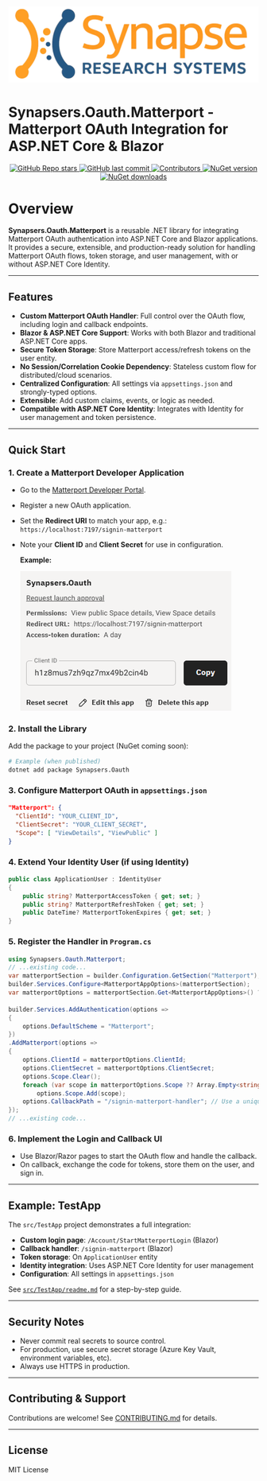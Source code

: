 <p align="center">
  <img src="content/srs-full-logo.webp" alt="Synapsers - Matterport OAuth for ASP.NET Core & Blazor" style="max-width: 100%; height: auto;">
</p>


# Synapsers.Oauth.Matterport - Matterport OAuth Integration for ASP.NET Core & Blazor

<p align="center">
  <a href="https://github.com/SynapeResearchSystemsCorp/Synapsers.Oauth.Matterport/stargazers">
    <img src="https://img.shields.io/github/stars/SynapeResearchSystemsCorp/Synapsers.Oauth.Matterport" alt="GitHub Repo stars">
  </a>
  <a href="https://github.com/SynapeResearchSystemsCorp/Synapsers.Oauth.Matterport/commits/main">
    <img src="https://img.shields.io/github/last-commit/SynapeResearchSystemsCorp/Synapsers.Oauth.Matterport" alt="GitHub last commit">
  </a>
  <a href="https://github.com/SynapeResearchSystemsCorp/Synapsers.Oauth.Matterport/graphs/contributors">
    <img src="https://img.shields.io/github/contributors/SynapeResearchSystemsCorp/Synapsers.Oauth.Matterport" alt="Contributors">
  </a>
  <a href="https://www.nuget.org/packages/Synapsers.Oauth.Matterport/">
    <img src="https://img.shields.io/nuget/v/Synapsers.Oauth.Matterport.svg" alt="NuGet version">
  </a>
  <a href="https://www.nuget.org/packages/Synapsers.Oauth.Matterport/">
    <img src="https://img.shields.io/nuget/dt/Synapsers.Oauth.Matterport.svg" alt="NuGet downloads">
  </a>
</p>


# Overview

**Synapsers.Oauth.Matterport** is a reusable .NET library for integrating Matterport OAuth authentication into ASP.NET Core and Blazor applications. It provides a secure, extensible, and production-ready solution for handling Matterport OAuth flows, token storage, and user management, with or without ASP.NET Core Identity.

---

## Features

- **Custom Matterport OAuth Handler**: Full control over the OAuth flow, including login and callback endpoints.
- **Blazor & ASP.NET Core Support**: Works with both Blazor and traditional ASP.NET Core apps.
- **Secure Token Storage**: Store Matterport access/refresh tokens on the user entity.
- **No Session/Correlation Cookie Dependency**: Stateless custom flow for distributed/cloud scenarios.
- **Centralized Configuration**: All settings via `appsettings.json` and strongly-typed options.
- **Extensible**: Add custom claims, events, or logic as needed.
- **Compatible with ASP.NET Core Identity**: Integrates with Identity for user management and token persistence.

---

## Quick Start

### 1. Create a Matterport Developer Application

- Go to the [Matterport Developer Portal](https://developers.matterport.com/).
- Register a new OAuth application.
- Set the **Redirect URI** to match your app, e.g.:
  `https://localhost:7197/signin-matterport`
- Note your **Client ID** and **Client Secret** for use in configuration.

  **Example:**

  ![Matterport App Registration Screenshot](/content/MP-AppRegistration.png)


### 2. Install the Library

Add the package to your project (NuGet coming soon):

```sh
# Example (when published)
dotnet add package Synapsers.Oauth
```

### 3. Configure Matterport OAuth in `appsettings.json`

```json
"Matterport": {
  "ClientId": "YOUR_CLIENT_ID",
  "ClientSecret": "YOUR_CLIENT_SECRET",
  "Scope": [ "ViewDetails", "ViewPublic" ]
}
```

### 4. Extend Your Identity User (if using Identity)

```csharp
public class ApplicationUser : IdentityUser
{
    public string? MatterportAccessToken { get; set; }
    public string? MatterportRefreshToken { get; set; }
    public DateTime? MatterportTokenExpires { get; set; }
}
```

### 5. Register the Handler in `Program.cs`

```csharp
using Synapsers.Oauth.Matterport;
// ...existing code...
var matterportSection = builder.Configuration.GetSection("Matterport");
builder.Services.Configure<MatterportAppOptions>(matterportSection);
var matterportOptions = matterportSection.Get<MatterportAppOptions>() ?? new MatterportAppOptions();

builder.Services.AddAuthentication(options =>
{
    options.DefaultScheme = "Matterport";
})
.AddMatterport(options =>
{
    options.ClientId = matterportOptions.ClientId;
    options.ClientSecret = matterportOptions.ClientSecret;
    options.Scope.Clear();
    foreach (var scope in matterportOptions.Scope ?? Array.Empty<string>())
        options.Scope.Add(scope);
    options.CallbackPath = "/signin-matterport-handler"; // Use a unique path for the built-in handler
});
// ...existing code...
```

### 6. Implement the Login and Callback UI

- Use Blazor/Razor pages to start the OAuth flow and handle the callback.
- On callback, exchange the code for tokens, store them on the user, and sign in.

---

## Example: TestApp

The `src/TestApp` project demonstrates a full integration:

- **Custom login page**: `/Account/StartMatterportLogin` (Blazor)
- **Callback handler**: `/signin-matterport` (Blazor)
- **Token storage**: On `ApplicationUser` entity
- **Identity integration**: Uses ASP.NET Core Identity for user management
- **Configuration**: All settings in `appsettings.json`

See [`src/TestApp/readme.md`](src/TestApp/readme.md) for a step-by-step guide.

---

## Security Notes

- Never commit real secrets to source control.
- For production, use secure secret storage (Azure Key Vault, environment variables, etc).
- Always use HTTPS in production.

---

## Contributing & Support

Contributions are welcome! See [CONTRIBUTING.md](CONTRIBUTING.md) for details.

---

## License

MIT License
